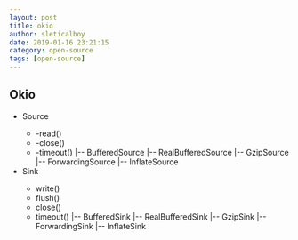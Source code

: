 ```yaml
---
layout: post
title: okio
author: sleticalboy
date: 2019-01-16 23:21:15
category: open-source
tags: [open-source]
---
```


## Okio
+ Source<InputStream>
    * -read()
    * -close()
    * -timeout()
    |-- BufferedSource
        |-- RealBufferedSource
    |-- GzipSource
    |-- ForwardingSource
    |-- InflateSource
+ Sink<OutputStream>
    * write()
    * flush()
    * close()
    * timeout()
    |-- BufferedSink
        |-- RealBufferedSink
    |-- GzipSink
    |-- ForwardingSink
    |-- InflateSink
